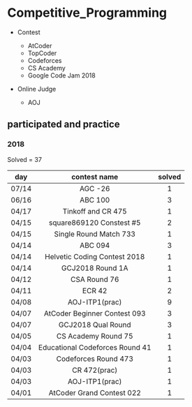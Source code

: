 # Competitive_Programming

- Contest
  - AtCoder
  - TopCoder
  - Codeforces
  - CS Academy
  - Google Code Jam 2018

- Online Judge
  - AOJ

## participated and practice

### 2018

Solved = 37

|day|contest name|solved|
|:--:|:--:|:--:|
|07/14|AGC -26|1|
|06/16|ABC 100|3|
|04/17|Tinkoff and CR 475|1|
|04/15|square869120 Constest #5|2|
|04/15|Single Round Match 733|1|
|04/14|ABC 094|3|
|04/14|Helvetic Coding Contest 2018|1|
|04/14|GCJ2018 Round 1A|1|
|04/12|CSA Round 76|1|
|04/11|ECR 42|2|
|04/08|AOJ-ITP1(prac)|9|
|04/07|AtCoder Beginner Contest 093|3|
|04/07|GCJ2018 Qual Round|3|
|04/05|CS Academy Round 75|1|
|04/04|Educational Codeforces Round 41|1|
|04/03|Codeforces Round 473|1|
|04/03|CR 472(prac)|1|
|04/03|AOJ-ITP1(prac)|1|
|04/01|AtCoder Grand Contest 022|1|

